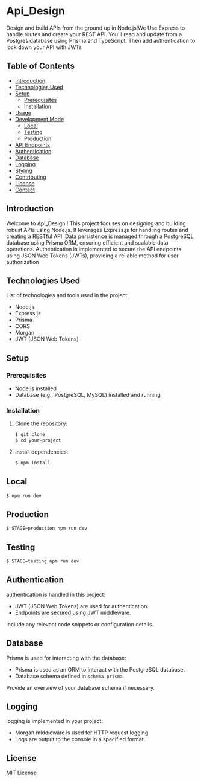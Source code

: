 # Api_Design

Design and build APIs from the ground up in Node.js!We  Use Express to handle routes and create your REST API. You'll read and update from a Postgres database using Prisma and TypeScript. Then add authentication to lock down your API with JWTs

## Table of Contents

- [Introduction](#introduction)
- [Technologies Used](#technologies-used)
- [Setup](#setup)
  - [Prerequisites](#prerequisites)
  - [Installation](#installation)
- [Usage](#usage)
- [Development Mode](#development-mode)
  - [Local](#local)
  - [Testing](#testing)
  - [Production](#production)
- [API Endpoints](#api-endpoints)
- [Authentication](#authentication)
- [Database](#database)
- [Logging](#logging)
- [Styling](#styling)
- [Contributing](#contributing)
- [License](#license)
- [Contact](#contact)

## Introduction

Welcome to Api_Design ! This project focuses on designing and building robust APIs using Node.js. It leverages Express.js for handling routes and creating a RESTful API. Data persistence is managed through a PostgreSQL database using Prisma ORM, ensuring efficient and scalable data operations. Authentication is implemented to secure the API endpoints using JSON Web Tokens (JWTs), providing a reliable method for user authorization
## Technologies Used

List of technologies and tools used in the project:

- Node.js
- Express.js
- Prisma
- CORS
- Morgan
- JWT (JSON Web Tokens)


## Setup

### Prerequisites

- Node.js installed
- Database (e.g., PostgreSQL, MySQL) installed and running

### Installation

1. Clone the repository:

   ```bash
   $ git clone 
   $ cd your-project
   ```

2. Install dependencies:

   ```bash
   $ npm install
   ```

## Local



```bash
$ npm run dev
```

## Production 

```bash
$ STAGE=production npm run dev
```
## Testing 
```bash
$ STAGE=testing npm run dev
```
## Authentication

authentication is handled in this project:

- JWT (JSON Web Tokens) are used for authentication.
- Endpoints are secured using JWT middleware.

Include any relevant code snippets or configuration details.

## Database

 Prisma is used for interacting with the database:

- Prisma is used as an ORM to interact with the PostgreSQL database.
- Database schema defined in `schema.prisma`.

Provide an overview of your database schema if necessary.

## Logging

 logging is implemented in your project:

- Morgan middleware is used for HTTP request logging.
- Logs are output to the console in a specified format.




## License
 MIT License



